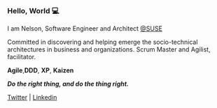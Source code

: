 ### Hello, World 💻

I am Nelson, Software Engineer and Architect [@SUSE](https://github.com/SUSE)

Committed in discovering and helping emerge the socio-technical architectures in business and organizations.
Scrum Master and Agilist, facilitator.

**Agile**,**DDD**, **XP**, **Kaizen**

***Do the right thing, and do the thing right.***

[Twitter](https://twitter.com/koplikunel) | [Linkedin](https://www.linkedin.com/in/nelsonkopliku/)
